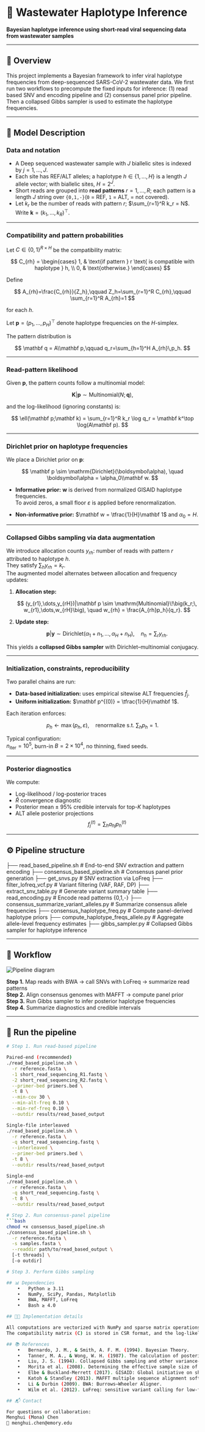 # 🧬 Wastewater Haplotype Inference
**Bayesian haplotype inference using short-read viral sequencing data from wastewater samples**

---

## 📖 Overview

This project implements a Bayesian framework to infer viral haplotype frequencies from deep-sequenced SARS-CoV-2 wastewater data. We first run two workflows to precompute the fixed inputs for inference: (1) read based SNV and encoding pipeline and (2) consensus panel prior pipeline. Then a collapsed Gibbs sampler is used to estimate the haplotype frequencies.

---

## 🧠 Model Description

### Data and notation

* A Deep sequenced wastewater sample with $J$ biallelic sites is indexed by $j=1,\dots,J$.
* Each site has REF/ALT alleles; a haplotype $h \in \{1,\ldots,H\}$ is a length $J$ allele vector; with biallelic sites, $H=2^J$.
* Short reads are grouped into **read patterns** $r=1,\dots,R$; each pattern is a length $J$ string over `{0,1,-}`(`0` = REF, `1` = ALT,  = not covered).
* Let $k_r$ be the number of reads with pattern $r$; $\sum_{r=1}^R k_r = N$. Write $\mathbf{k}=(k_1,\dots,k_R)^\top$.

---

### Compatibility and pattern probabilities

Let $C \in \{0,1\}^{R\times H}$ be the compatibility matrix: 

$$
C_{rh} =
\begin{cases}
1, & \text{if pattern } r \text{ is compatible with haplotype } h, \\
0, & \text{otherwise.}
\end{cases}
$$

Define

$$
A_{rh}=\frac{C_{rh}}{Z_h},\qquad
Z_h=\sum_{r=1}^R C_{rh},\qquad
\sum_{r=1}^R A_{rh}=1
$$

for each $h$.

Let $\mathbf p=(p_1,\dots,p_H)^\top$ denote haplotype frequencies on the $H$-simplex.

The pattern distribution is

$$
\mathbf q = A\\mathbf p,\qquad
q_r=\sum_{h=1}^H A_{rh}\,p_h.
$$

---

### Read-pattern likelihood

Given $\mathbf p$, the pattern counts follow a multinomial model:

$$
\mathbf K|\mathbf p \sim \mathrm{Multinomial}(N;\,\mathbf q),
$$

and the log-likelihood (ignoring constants) is:

$$
\ell(\mathbf p;\mathbf k) = \sum_{r=1}^R k_r \log q_r = \mathbf k^\top \log(A\mathbf p).
$$

---

### Dirichlet prior on haplotype frequencies

We place a Dirichlet prior on $\mathbf p$:

$$
\mathbf p \sim \mathrm{Dirichlet}(\boldsymbol\alpha),
\quad
\boldsymbol\alpha = \alpha_0\\mathbf w.
$$

- **Informative prior:** $\mathbf w$ is derived from normalized GISAID haplotype frequencies.  
  To avoid zeros, a small floor $\varepsilon$ is applied before renormalization. 

- **Non-informative prior:** $\mathbf w = \tfrac{1}{H}\mathbf 1$ and $\alpha_0 = H$.

---

### Collapsed Gibbs sampling via data augmentation

We introduce allocation counts $y_{rh}$: number of reads with pattern $r$ attributed to haplotype $h$.  
They satisfy $\sum_h y_{rh}=k_r$.  
The augmented model alternates between allocation and frequency updates:

1. **Allocation step:**
   
   $$
   (y_{r1},\dots,y_{rH})|\mathbf p
   \sim \mathrm{Multinomial}\!\big(k_r;\, w_{r1},\dots,w_{rH}\big),
   \quad
   w_{rh} = \frac{A_{rh}p_h}{q_r}.
   $$

3. **Update step:**
   
   $$
   \mathbf p|\mathbf y \sim 
   \mathrm{Dirichlet}(\alpha_1+n_1,\dots,\alpha_H+n_H),
   \quad n_h = \sum_r y_{rh}.
   $$

This yields a **collapsed Gibbs sampler** with Dirichlet–multinomial conjugacy.

---

### Initialization, constraints, reproducibility

Two parallel chains are run:
- **Data-based initialization:** uses empirical sitewise ALT frequencies $\hat f_j$.  
- **Uniform initialization:** $\mathbf p^{(0)} = \tfrac{1}{H}\mathbf 1$.  

Each iteration enforces:

$$
p_h \leftarrow \max(p_h,\varepsilon), \quad 
\text{renormalize s.t. } \sum_h p_h=1.
$$

Typical configuration:  
$n_{\text{iter}}=10^5$, burn-in $B=2\times10^4$, no thinning, fixed seeds.

---

### Posterior diagnostics

We compute:
- Log-likelihood / log-posterior traces
- $\hat R$ convergence diagnostic
- Posterior mean $\pm$ 95% credible intervals for top-$K$ haplotypes
- ALT allele posterior projections
  $$
  f_j^{(t)} = \sum_h a_{hj} p_h^{(t)}
  $$

---

## ⚙️ Pipeline structure
├── read_based_pipeline.sh         # End-to-end SNV extraction and pattern encoding
├── consensus_based_pipeline.sh    # Consensus panel prior generation
├── get_snvs.py                    # SNV extraction via LoFreq
├── filter_lofreq_vcf.py           # Variant filtering (VAF, RAF, DP)
├── extract_snv_table.py           # Generate variant summary table
├── read_encoding.py               # Encode read patterns {0,1,-}
├── consensus_summarize_variant_alleles.py  # Summarize consensus allele frequencies
├── consensus_haplotype_freq.py    # Compute panel-derived haplotype priors
├── compute_haplotype_freqs_allele.py       # Aggregate allele-level frequency estimates
├── gibbs_sampler.py               # Collapsed Gibbs sampler for haplotype inference

---

## 🧩 Workflow

![Pipeline diagram](images/pipeline_workflow.png)

**Step 1.** Map reads with BWA → call SNVs with LoFreq → summarize read patterns  
**Step 2.** Align consensus genomes with MAFFT → compute panel prior  
**Step 3.** Run Gibbs sampler to infer posterior haplotype frequencies  
**Step 4.** Summarize diagnostics and credible intervals  

---

## 🚀 Run the pipeline

```bash
# Step 1. Run read-based pipeline

Paired-end (recommended)
./read_based_pipeline.sh \
  -r reference.fasta \
  -1 short_read_sequencing_R1.fastq \
  -2 short_read_sequencing_R2.fastq \
  --primer-bed primers.bed \
  -t 8 \
  --min-cov 30 \
  --min-alt-freq 0.10 \
  --min-ref-freq 0.10 \
  --outdir results/read_based_output

Single-file interleaved
./read_based_pipeline.sh \
  -r reference.fasta \
  -q short_read_sequencing.fastq \
  --interleaved \
  --primer-bed primers.bed \
  -t 8 \
  --outdir results/read_based_output

Single-end
./read_based_pipeline.sh \
  -r reference.fasta \
  -q short_read_sequencing.fastq \
  -t 8 \
  --outdir results/read_based_output

# Step 2. Run consensus-panel pipeline
```bash
chmod +x consensus_based_pipeline.sh
./consensus_based_pipeline.sh \
  -r reference.fasta \
  -s samples.fasta \
  --readdir path/to/read_based_output \
  [-t threads] \
  [-o outdir]

# Step 3. Perform Gibbs sampling

## 📊 Dependencies
	•	Python ≥ 3.11
	•	NumPy, SciPy, Pandas, Matplotlib
	•	BWA, MAFFT, LoFreq
	•	Bash ≥ 4.0

## 🧑‍💻 Implementation details

All computations are vectorized with NumPy and sparse matrix operations in SciPy.
The compatibility matrix (C) is stored in CSR format, and the log-likelihood term is efficiently computed via sparse–dense multiplication.

## 📚 References
	•	Bernardo, J. M., & Smith, A. F. M. (1994). Bayesian Theory.
	•	Tanner, M. A., & Wong, W. H. (1987). The calculation of posterior distributions by data augmentation. JASA.
	•	Liu, J. S. (1994). Collapsed Gibbs sampling and other variance-reduction techniques. JASA.
	•	Morita et al. (2008). Determining the effective sample size of a Dirichlet prior.
	•	Elbe & Buckland-Merrett (2017). GISAID: Global initiative on sharing all influenza data.
	•	Katoh & Standley (2013). MAFFT multiple sequence alignment software.
	•	Li & Durbin (2009). BWA: Burrows–Wheeler Aligner.
	•	Wilm et al. (2012). LoFreq: sensitive variant calling for low-frequency variants.

## 📬 Contact

For questions or collaboration:
Menghui (Mona) Chen
📧 menghui.chen@emory.edu


